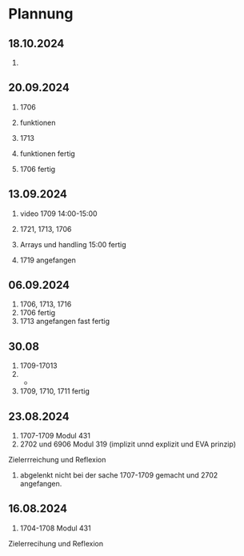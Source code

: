 # Plannung

## 18.10.2024
1.
## 20.09.2024
1. 1706
2. funktionen
3. 1713

4. funktionen fertig
5. 1706 fertig
## 13.09.2024
1. video 1709 14:00-15:00
2. 1721, 1713, 1706

3. Arrays und handling 15:00 fertig
4. 1719 angefangen

## 06.09.2024
1. 1706, 1713, 1716
2. 1706 fertig
3. 1713 angefangen fast fertig
## 30.08
1. 1709-17013
2. -
3. 1709, 1710, 1711 fertig
   
## 23.08.2024
1. 1707-1709 Modul 431
2. 2702 und 6906 Modul 319 (implizit unnd explizit und EVA prinzip)

Zielerrreichung und Reflexion
1. abgelenkt nicht bei der sache 1707-1709 gemacht und 2702 angefangen.

## 16.08.2024
1. 1704-1708 Modul 431

Zielerrecihung und Reflexion
